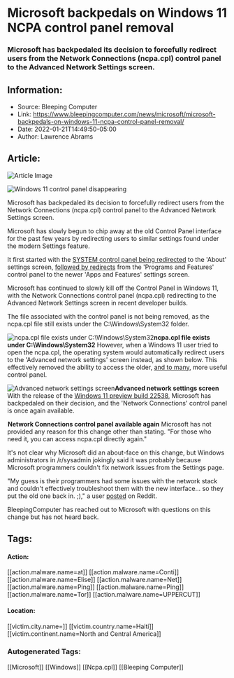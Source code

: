 # Microsoft backpedals on Windows 11 NCPA control panel removal
### Microsoft has backpedaled its decision to forcefully redirect users from the Network Connections (ncpa.cpl) control panel to the Advanced Network Settings screen.

## Information:
+ Source: Bleeping Computer
+ Link: https://www.bleepingcomputer.com/news/microsoft/microsoft-backpedals-on-windows-11-ncpa-control-panel-removal/
+ Date: 2022-01-21T14:49:50-05:00
+ Author: Lawrence Abrams


## Article:
![Article Image](https://www.bleepstatic.com/content/hl-images/2022/01/21/windows-11-control-panel.jpg)

![Windows 11 control panel disappearing](https://www.bleepstatic.com/content/hl-images/2022/01/21/windows-11-control-panel.jpg)


Microsoft has backpedaled its decision to forcefully redirect users from the Network Connections (ncpa.cpl) control panel to the Advanced Network Settings screen.


Microsoft has slowly begun to chip away at the old Control Panel interface for the past few years by redirecting users to similar settings found under the modern Settings feature.


It first started with the [SYSTEM control panel being redirected](https://www.bleepingcomputer.com/news/microsoft/windows-10-now-hides-the-system-control-panel-how-to-access-it/) to the 'About' settings screen, [followed by redirects](https://www.bleepingcomputer.com/news/microsoft/windows-10-control-panel-gets-another-nail-in-its-coffin/) from the 'Programs and Features' control panel to the newer 'Apps and Features' settings screen.


Microsoft has continued to slowly kill off the Control Panel in Windows 11, with the Network Connections control panel (ncpa.cpl) redirecting to the Advanced Network Settings screen in recent developer builds.


The file associated with the control panel is not being removed, as the ncpa.cpl file still exists under the C:\Windows\System32 folder.



![ncpa.cpl file exists under C:\Windows\System32](https://www.bleepstatic.com/images/news/Microsoft/windows-11/c/control-panel/ncpa/ncpa_cpl-exists.jpg)**ncpa.cpl file exists under C:\Windows\System32**
However, when a Windows 11 user tried to open the ncpa.cpl, the operating system would automatically redirect users to the 'Advanced network settings' screen instead, as shown below. This effectively removed the ability to access the older, [and to many](https://www.reddit.com/r/sysadmin/comments/rhehs2/comment/horzgqk/?utm_source=share&utm_medium=web2x&context=3), more useful control panel.



![Advanced network settings screen](https://www.bleepstatic.com/images/news/Microsoft/windows-11/c/control-panel/ncpa/advanced-network-settings-screen.jpg)**Advanced network settings screen**
With the release of the [Windows 11 preview build 22538](https://blogs.windows.com/windows-insider/2022/01/19/announcing-windows-11-insider-preview-build-22538/), Microsoft has backpedaled on their decision, and the 'Network Connections' control panel is once again available.



![Network Connections control panel available again](data:image/gif;base64,R0lGODlhAQABAAAAACH5BAEKAAEALAAAAAABAAEAAAICTAEAOw==)**Network Connections control panel available again**
Microsoft has not provided any reason for this change other than stating. "For those who need it, you can access ncpa.cpl directly again."


It's not clear why Microsoft did an about-face on this change, but Windows administrators in /r/sysadmin jokingly said it was probably because Microsoft programmers couldn't fix network issues from the Settings page.


"My guess is their programmers had some issues with the network stack and couldn't effectively troubleshoot them with the new interface... so they put the old one back in. ;)," a user [posted](https://www.reddit.com/r/sysadmin/comments/s88ovw/comment/htfb1rb/?utm_source=share&utm_medium=web2x&context=3) on Reddit.


BleepingComputer has reached out to Microsoft with questions on this change but has not heard back.





## Tags:

#### Action:
[[action.malware.name=at]] [[action.malware.name=Conti]] [[action.malware.name=Elise]] [[action.malware.name=Net]] [[action.malware.name=Ping]] [[action.malware.name=Ping]] [[action.malware.name=Tor]] [[action.malware.name=UPPERCUT]]

#### Location:
[[victim.city.name=]] [[victim.country.name=Haiti]] [[victim.continent.name=North and Central America]]

### Autogenerated Tags:
[[Microsoft]] [[Windows]] [[Ncpa.cpl]] [[Bleeping Computer]]

